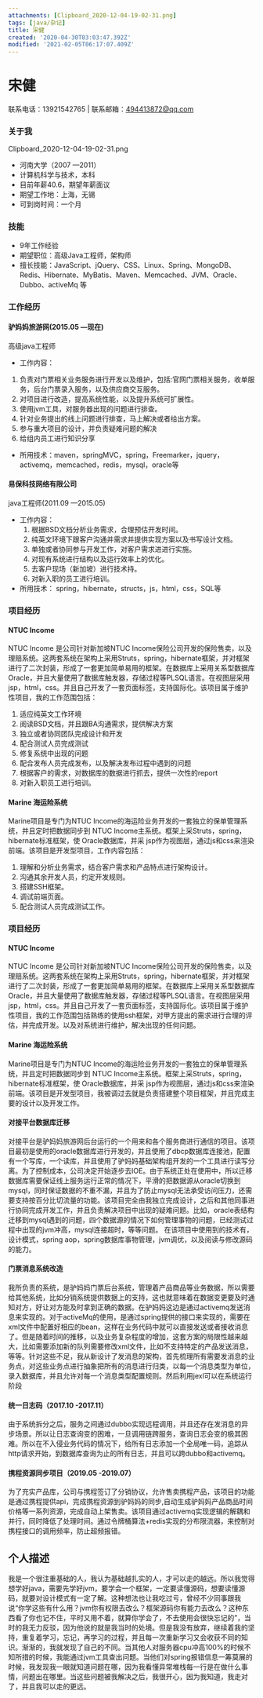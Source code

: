 ```yaml
---
attachments: [Clipboard_2020-12-04-19-02-31.png]
tags: [java/杂记]
title: 宋健
created: '2020-04-30T03:03:47.392Z'
modified: '2021-02-05T06:17:07.409Z'
---
```


# 宋健
联系电话：13921542765 | 联系邮箱：494413872@qq.com

### 关于我 
Clipboard_2020-12-04-19-02-31.png
- 河南大学（2007 —2011）
- 计算机科学与技术，本科
- 目前年薪40.6，期望年薪面议                                                                                                
- 期望工作地：上海，无锡
- 可到岗时间：一个月

### 技能
- 9年工作经验
- 期望职位：高级Java工程师，架构师
- 擅长技能：JavaScript、jQuery、CSS、Linux、Spring、MongoDB、Redis、Hibernate、MyBatis、Maven、Memcached、JVM、Oracle、Dubbo、activeMq 等

### 工作经历

#### 驴妈妈旅游网(2015.05 —现在)
高级java工程师
- 工作内容：
1. 负责对门票相关业务服务进行开发以及维护，包括:官网门票相关服务，收单服务，后台门票录入服务，以及供应商交互服务。
2. 对项目进行改造，提高系统性能，以及提升系统可扩展性。
3. 使用jvm工具，对服务器出现的问题进行排查。
4. 针对业务提出的线上问题进行排查，马上解决或者给出方案。
5. 参与重大项目的设计，并负责疑难问题的解决
6. 给组内员工进行知识分享
- 所用技术：maven，springMVC，spring，Freemarker，jquery，activemq，memcached，redis，mysql，oracle等

#### 易保科技网络有限公司
java工程师(2011.09 —2015.05)
- 工作内容：
  1. 根据BSD文档分析业务需求，合理预估开发时间。 
  2. 纯英文环境下跟客户沟通并需求并提供实现方案以及书写设计文档。 
  3. 单独或者协同参与开发工作，对客户需求进进行实施。 
  4. 对现有系统进行结构以及运行效率上的优化。
  5. 去客户现场（新加坡）进行技术持。 
  6. 对新入职的员工进行培训。
 - 所用技术： spring，hibernate，structs，js，html，css，SQL等

### 项目经历

#### NTUC Income
NTUC Income 是公司针对新加坡NTUC Income保险公司开发的保险售卖，以及理赔系统。这两套系统在架构上采用Struts，spring，hibernate框架，并对框架进行了二次封装，形成了一套更加简单易用的框架。在数据库上采用关系型数据库Oracle，并且大量使用了数据库触发器，存储过程等PLSQL语言。在视图层采用jsp，html，css。并且自己开发了一套页面标签，支持国际化。该项目属于维护性项目，我的工作范围包括：
1. 适应纯英文工作环境
2. 阅读BSD文档，并且跟BA沟通需求，提供解决方案
3. 独立或者协同团队完成设计和开发
4. 配合测试人员完成测试
5. 修复系统中出现的问题
6. 配合发布人员完成发布，以及解决发布过程中遇到的问题
7. 根据客户的需求，对数据库的数据进行抓去，提供一次性的report
8. 对新入职员工进行培训。

#### Marine 海运险系统
Marine项目是专门为NTUC Income的海运险业务开发的一套独立的保单管理系统，并且定时把数据同步到 NTUC Income主系统。框架上采Struts，spring，hibernate标准框架，使 Oracle数据库，并采 jsp作为视图层，通过js和css来渲染前端。该项目是开发型项目，工作内容包括： 
1. 理解和分析业务需求，结合客户需求和产品特点进行架构设计。 
2. 沟通其余开发人员，约定开发规则。 
3. 搭建SSH框架。 
4. 调试前端页面。 
5. 配合测试人员完成测试工作。

### 项目经历
#### NTUC Income
NTUC Income 是公司针对新加坡NTUC Income保险公司开发的保险售卖，以及理赔系统。这两套系统在架构上采用Struts，spring，hibernate框架，并对框架进行了二次封装，形成了一套更加简单易用的框架。在数据库上采用关系型数据库Oracle，并且大量使用了数据库触发器，存储过程等PLSQL语言。在视图层采用jsp，html，css。并且自己开发了一套页面标签，支持国际化。该项目属于维护性项目，我的工作范围包括熟练的使用ssh框架，对甲方提出的需求进行合理的评估，并完成开发。以及对系统进行维护，解决出现的任何问题。

#### Marine 海运险系统
Marine项目是专门为NTUC Income的海运险业务开发的一套独立的保单管理系统，并且定时把数据同步到 NTUC Income主系统。框架上采Struts，spring，hibernate标准框架，使 Oracle数据库，并采 jsp作为视图层，通过js和css来渲染前端。该项目是开发型项目，我被调过去就是负责搭建整个项目框架，并且完成主要的设计以及开发工作。


#### 对接平台数据库迁移
对接平台是驴妈妈旅游网后台运行的一个用来和各个服务商进行通信的项目。该项目最初是使用的oracle数据库进行开发的，并且使用了dbcp数据库连接池，配置有一个写库，一个读库，并且使用了驴妈妈基础架构组开发的一个工具进行读写分离。为了控制成本，公司决定开始逐步去IOE。由于系统正处在使用中，所以迁移数据库需要保证线上服务运行正常的情况下，平滑的把数据源从oracle切换到mysql，同时保证数据的不重不漏，并且为了防止mysql无法承受访问压力，还需要支持按百分比切流量的功能。该项目完全由我独立完成设计，之后和其他同事进行协同完成开发工作，并且负责解决项目中出现的疑难问题。比如，oracle表结构迁移到mysql遇到的问题，四个数据源的情况下如何管理事物的问题，已经测试过程中出现的jvm冲高，mysql连接超时，等等问题。 在该项目中使用到的技术有，设计模式，spring aop，spring数据库事物管理，jvm调优，以及阅读与修改源码的能力。

#### 门票消息系统改造
我所负责的系统，是驴妈妈门票后台系统，管理着产品商品等业务数据，所以需要给其他系统，比如分销系统提供数据上的支持，这也就意味着在数据变更要及时通知对方，好让对方能及时拿到正确的数据。在驴妈妈这边是通过activemq发送消息来实现的。对于activeMq的使用，是通过spring提供的接口来实现的，需要在xml文件中配置好相应的bean，这样在业务代码中就可以直接发送或者接收消息了。但是随着时间的推移，以及业务复杂程度的增加，这套方案的局限性越来越大，比如需要添加新的队列需要修改xml文件，比如不支持特定的产品发送消息，等等。针对这些不足，我从新设计了发消息的架构，首先梳理所有需要发消息的业务点，对这些业务点进行抽象把所有的消息进行归类，以每一个消息类型为单位，录入数据库，并且允许对每一个消息类型配置规则。然后利用jexl可以在系统运行阶段

#### 统一日志码（2017.10 -2017.11）
由于系统拆分之后，服务之间通过dubbo实现远程调用，并且还存在发消息的异步场景。所以让日志查询变的困难，一旦调用链跨服务，查询日志会变的极其困难。所以在不入侵业务代码的情况下，给所有日志添加一个全局唯一码，追踪从http请求开始，到数据库查询为止的所有日志，并且可以跨dubbo和activemq。

#### 携程资源同步项目（2019.05 -2019.07）
为了充实产品库，公司与携程签订了分销协议，允许售卖携程产品，该项目的功能是通过携程提供api，完成携程资源到驴妈妈的同步,自动生成驴妈妈产品商品时间价格等一系列资源，完成自动上架售卖。该项目通过activemq实现逻辑的解耦和并行，同时降低了处理时间。通过令牌桶算法+redis实现的分布限流器，来控制对携程接口的调用频率，防止超频报错。

## 个人描述
我是一个很注重基础的人，我认为基础越扎实的人，才可以走的越远。所以我觉得想学好java，需要先学好jvm，要学会一个框架，一定要读懂源码，想要读懂源码，就要对设计模式有一定了解。这种想法也让我吃过亏，曾经不少同事跟我说“你学这些有什么用？jvm你有权限去改么？框架源码你有能力去改么？这种东西看了你也记不住，平时又用不着，就算你学会了，不去使用会很快忘记的”，当时的我无力反驳，因为他说的就是我当时的处境。但是我没有放弃，继续着我的坚持，重复着学习，忘记，再学习的过程，并且每一次重新学习又会收获不同的知识。渐渐的，我就发现了自己的不同。当其他人对服务器cpu冲高100%的时候不知所措的时候，我能通过jvm工具查出问题。当他们对spring报错信息一筹莫展的时候，我发现我一眼就知道问题在哪，因为我看懂异常堆栈每一行是在做什么事情，问题出在哪里。当这些问题被我解决之后，我很开心，因为我知道，我走对了，并且我可以走的更远。

